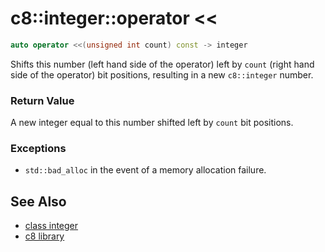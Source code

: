 # c8::integer::operator &lt;&lt; #

```cpp
auto operator <<(unsigned int count) const -> integer
```

Shifts this number (left hand side of the operator) left by `count` (right hand side of the operator) bit positions, resulting in a new `c8::integer` number.

### Return Value ###

A new integer equal to this number shifted left by `count` bit positions.

### Exceptions ###

* `std::bad_alloc` in the event of a memory allocation failure.

## See Also ##

* [class integer](c8_integer)
* [c8 library](c8)


